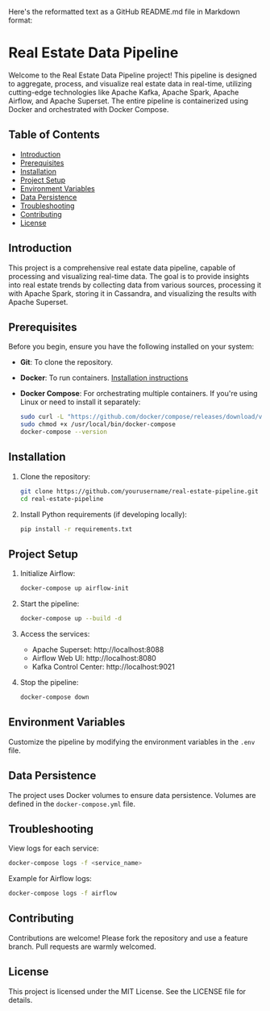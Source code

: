 Here's the reformatted text as a GitHub README.md file in Markdown format:

# Real Estate Data Pipeline

Welcome to the Real Estate Data Pipeline project! This pipeline is designed to aggregate, process, and visualize real estate data in real-time, utilizing cutting-edge technologies like Apache Kafka, Apache Spark, Apache Airflow, and Apache Superset. The entire pipeline is containerized using Docker and orchestrated with Docker Compose.

## Table of Contents

- [Introduction](#introduction)
- [Prerequisites](#prerequisites)
- [Installation](#installation)
- [Project Setup](#project-setup)
- [Environment Variables](#environment-variables)
- [Data Persistence](#data-persistence)
- [Troubleshooting](#troubleshooting)
- [Contributing](#contributing)
- [License](#license)

## Introduction

This project is a comprehensive real estate data pipeline, capable of processing and visualizing real-time data. The goal is to provide insights into real estate trends by collecting data from various sources, processing it with Apache Spark, storing it in Cassandra, and visualizing the results with Apache Superset.

## Prerequisites

Before you begin, ensure you have the following installed on your system:

- **Git**: To clone the repository.
- **Docker**: To run containers. [Installation instructions](https://docs.docker.com/get-docker/)
- **Docker Compose**: For orchestrating multiple containers. If you're using Linux or need to install it separately:

  ```bash
  sudo curl -L "https://github.com/docker/compose/releases/download/v2.20.0/docker-compose-$(uname -s)-$(uname -m)" -o /usr/local/bin/docker-compose
  sudo chmod +x /usr/local/bin/docker-compose
  docker-compose --version
  ```

## Installation

1. Clone the repository:
   ```bash
   git clone https://github.com/yourusername/real-estate-pipeline.git
   cd real-estate-pipeline
   ```

2. Install Python requirements (if developing locally):
   ```bash
   pip install -r requirements.txt
   ```

## Project Setup

1. Initialize Airflow:
   ```bash
   docker-compose up airflow-init
   ```

2. Start the pipeline:
   ```bash
   docker-compose up --build -d
   ```

3. Access the services:
   - Apache Superset: http://localhost:8088
   - Airflow Web UI: http://localhost:8080
   - Kafka Control Center: http://localhost:9021

4. Stop the pipeline:
   ```bash
   docker-compose down
   ```

## Environment Variables

Customize the pipeline by modifying the environment variables in the `.env` file.

## Data Persistence

The project uses Docker volumes to ensure data persistence. Volumes are defined in the `docker-compose.yml` file.

## Troubleshooting

View logs for each service:
```bash
docker-compose logs -f <service_name>
```

Example for Airflow logs:
```bash
docker-compose logs -f airflow
```

## Contributing

Contributions are welcome! Please fork the repository and use a feature branch. Pull requests are warmly welcomed.

## License

This project is licensed under the MIT License. See the LICENSE file for details.
